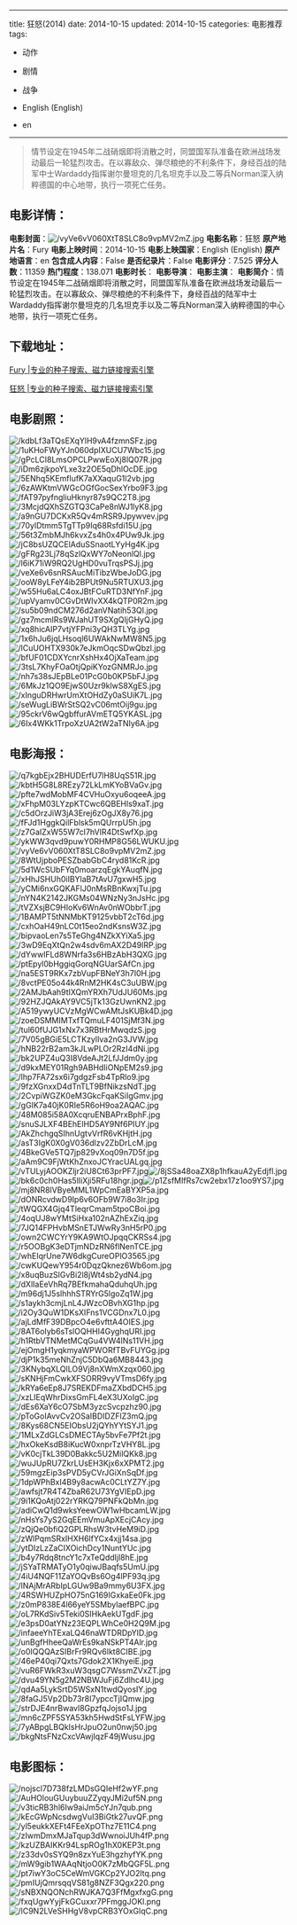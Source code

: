 
---
title: 狂怒(2014)
date: 2014-10-15
updated: 2014-10-15
categories: 电影推荐
tags:
- 动作
- 剧情
- 战争

- English (English)
- en
---


> 情节设定在1945年二战硝烟即将消散之时，同盟国军队准备在欧洲战场发动最后一轮猛烈攻击。在以寡敌众、弹尽粮绝的不利条件下，身经百战的陆军中士Wardaddy指挥谢尔曼坦克的几名坦克手以及二等兵Norman深入纳粹德国的中心地带，执行一项死亡任务。

## **电影详情**：

**电影封面**：<img src="https://image.tmdb.org/t/p/w200/vyVe6vV060XtT8SLC8o9vpMV2mZ.jpg" alt="/vyVe6vV060XtT8SLC8o9vpMV2mZ.jpg" title="/vyVe6vV060XtT8SLC8o9vpMV2mZ.jpg">
**电影名称**：狂怒
**原产地片名**：Fury
**电影上映时间**：2014-10-15
**电影上映国家**：English (English)
**原产地语言**：en
**包含成人内容**：False
**是否纪录片**：False
**电影评分**：7.525
**评分人数**：11359
**热门程度**：138.071
**电影时长**：
**电影导演**：
**电影主演**：
**电影简介**：情节设定在1945年二战硝烟即将消散之时，同盟国军队准备在欧洲战场发动最后一轮猛烈攻击。在以寡敌众、弹尽粮绝的不利条件下，身经百战的陆军中士Wardaddy指挥谢尔曼坦克的几名坦克手以及二等兵Norman深入纳粹德国的中心地带，执行一项死亡任务。

## **下载地址**：
[Fury |专业的种子搜索、磁力链接搜索引擎](https://movie.amd794.com:2083/?search=Fury&ordering=&mode=match_phrase&page_size=10&page=1)

[狂怒 |专业的种子搜索、磁力链接搜索引擎](https://movie.amd794.com:2083/?search=%E7%8B%82%E6%80%92&ordering=&mode=match_phrase&page_size=10&page=1)
 

## **电影剧照**：
<img src="https://image.tmdb.org/t/p/original/kdbLf3aTQsEXqYlH9vA4fzmnSFz.jpg" alt="/kdbLf3aTQsEXqYlH9vA4fzmnSFz.jpg" title="/kdbLf3aTQsEXqYlH9vA4fzmnSFz.jpg"><img src="https://image.tmdb.org/t/p/original/1uKHoFWyYJn060dpIXUCU7Wbc15.jpg" alt="/1uKHoFWyYJn060dpIXUCU7Wbc15.jpg" title="/1uKHoFWyYJn060dpIXUCU7Wbc15.jpg"><img src="https://image.tmdb.org/t/p/original/gPcLCI8LmsOPCLPwwEoXj8lQ07R.jpg" alt="/gPcLCI8LmsOPCLPwwEoXj8lQ07R.jpg" title="/gPcLCI8LmsOPCLPwwEoXj8lQ07R.jpg"><img src="https://image.tmdb.org/t/p/original/iDm6zjkpoYLxe3z2OE5qDhlOcDE.jpg" alt="/iDm6zjkpoYLxe3z2OE5qDhlOcDE.jpg" title="/iDm6zjkpoYLxe3z2OE5qDhlOcDE.jpg"><img src="https://image.tmdb.org/t/p/original/5ENhq5KEmflufK7aXXaquG1l2vb.jpg" alt="/5ENhq5KEmflufK7aXXaquG1l2vb.jpg" title="/5ENhq5KEmflufK7aXXaquG1l2vb.jpg"><img src="https://image.tmdb.org/t/p/original/6zAWKtmVWGcOGfGocSexYrbo9F3.jpg" alt="/6zAWKtmVWGcOGfGocSexYrbo9F3.jpg" title="/6zAWKtmVWGcOGfGocSexYrbo9F3.jpg"><img src="https://image.tmdb.org/t/p/original/fAT97pyfngliuHknyr87s9QC2T8.jpg" alt="/fAT97pyfngliuHknyr87s9QC2T8.jpg" title="/fAT97pyfngliuHknyr87s9QC2T8.jpg"><img src="https://image.tmdb.org/t/p/original/3McjdQXhSZGTQ3CaPe8nWJ1lyK8.jpg" alt="/3McjdQXhSZGTQ3CaPe8nWJ1lyK8.jpg" title="/3McjdQXhSZGTQ3CaPe8nWJ1lyK8.jpg"><img src="https://image.tmdb.org/t/p/original/a9nGU7DCKxR5Qv4mRSR9Jpywvev.jpg" alt="/a9nGU7DCKxR5Qv4mRSR9Jpywvev.jpg" title="/a9nGU7DCKxR5Qv4mRSR9Jpywvev.jpg"><img src="https://image.tmdb.org/t/p/original/70ylDtmm5TgTTp9Iq68Rsfdi15U.jpg" alt="/70ylDtmm5TgTTp9Iq68Rsfdi15U.jpg" title="/70ylDtmm5TgTTp9Iq68Rsfdi15U.jpg"><img src="https://image.tmdb.org/t/p/original/56t3ZmbMJh6kvxZs4h0x4PUw9Jk.jpg" alt="/56t3ZmbMJh6kvxZs4h0x4PUw9Jk.jpg" title="/56t3ZmbMJh6kvxZs4h0x4PUw9Jk.jpg"><img src="https://image.tmdb.org/t/p/original/jC8bsUZQCElAduSSnaotLYyHg4K.jpg" alt="/jC8bsUZQCElAduSSnaotLYyHg4K.jpg" title="/jC8bsUZQCElAduSSnaotLYyHg4K.jpg"><img src="https://image.tmdb.org/t/p/original/gFRg23Lj78qSzlQxWY7oNeonlQl.jpg" alt="/gFRg23Lj78qSzlQxWY7oNeonlQl.jpg" title="/gFRg23Lj78qSzlQxWY7oNeonlQl.jpg"><img src="https://image.tmdb.org/t/p/original/l6iK71iW9RQ2UgHD0vuTrqsPSJj.jpg" alt="/l6iK71iW9RQ2UgHD0vuTrqsPSJj.jpg" title="/l6iK71iW9RQ2UgHD0vuTrqsPSJj.jpg"><img src="https://image.tmdb.org/t/p/original/veXe6v6snRSAucMiTibzWbeJoDG.jpg" alt="/veXe6v6snRSAucMiTibzWbeJoDG.jpg" title="/veXe6v6snRSAucMiTibzWbeJoDG.jpg"><img src="https://image.tmdb.org/t/p/original/ooW8yLFeY4ib2BPUt9Nu5RTUXU3.jpg" alt="/ooW8yLFeY4ib2BPUt9Nu5RTUXU3.jpg" title="/ooW8yLFeY4ib2BPUt9Nu5RTUXU3.jpg"><img src="https://image.tmdb.org/t/p/original/w55Hu6aLC4oxJBtFCuRTD3NfYnF.jpg" alt="/w55Hu6aLC4oxJBtFCuRTD3NfYnF.jpg" title="/w55Hu6aLC4oxJBtFCuRTD3NfYnF.jpg"><img src="https://image.tmdb.org/t/p/original/upVyamv0CGvDtWIvXX4kQTP0R2m.jpg" alt="/upVyamv0CGvDtWIvXX4kQTP0R2m.jpg" title="/upVyamv0CGvDtWIvXX4kQTP0R2m.jpg"><img src="https://image.tmdb.org/t/p/original/su5b09ndCM276d2anVNatih53QI.jpg" alt="/su5b09ndCM276d2anVNatih53QI.jpg" title="/su5b09ndCM276d2anVNatih53QI.jpg"><img src="https://image.tmdb.org/t/p/original/gz7mcmlRs9WJahUT9SXgQIjGHyQ.jpg" alt="/gz7mcmlRs9WJahUT9SXgQIjGHyQ.jpg" title="/gz7mcmlRs9WJahUT9SXgQIjGHyQ.jpg"><img src="https://image.tmdb.org/t/p/original/xq8hicAIP7vtjYFPni3yQH3TLYg.jpg" alt="/xq8hicAIP7vtjYFPni3yQH3TLYg.jpg" title="/xq8hicAIP7vtjYFPni3yQH3TLYg.jpg"><img src="https://image.tmdb.org/t/p/original/1x6hJu6jqLHsoql6UWAkNwMW8N5.jpg" alt="/1x6hJu6jqLHsoql6UWAkNwMW8N5.jpg" title="/1x6hJu6jqLHsoql6UWAkNwMW8N5.jpg"><img src="https://image.tmdb.org/t/p/original/lCuUOHTX930k7eJkmOqcSDwQbzl.jpg" alt="/lCuUOHTX930k7eJkmOqcSDwQbzl.jpg" title="/lCuUOHTX930k7eJkmOqcSDwQbzl.jpg"><img src="https://image.tmdb.org/t/p/original/bfUF01CDXYcnrXshHx4OjXaTeam.jpg" alt="/bfUF01CDXYcnrXshHx4OjXaTeam.jpg" title="/bfUF01CDXYcnrXshHx4OjXaTeam.jpg"><img src="https://image.tmdb.org/t/p/original/3tsL7KhyFOaOtjQpiKYozGNMRJo.jpg" alt="/3tsL7KhyFOaOtjQpiKYozGNMRJo.jpg" title="/3tsL7KhyFOaOtjQpiKYozGNMRJo.jpg"><img src="https://image.tmdb.org/t/p/original/nh7s38sJEpBLe01PcG0b0KP5bFJ.jpg" alt="/nh7s38sJEpBLe01PcG0b0KP5bFJ.jpg" title="/nh7s38sJEpBLe01PcG0b0KP5bFJ.jpg"><img src="https://image.tmdb.org/t/p/original/6MkJz1QO9EjwS0Uzr9klwS8XgES.jpg" alt="/6MkJz1QO9EjwS0Uzr9klwS8XgES.jpg" title="/6MkJz1QO9EjwS0Uzr9klwS8XgES.jpg"><img src="https://image.tmdb.org/t/p/original/xInguDRHwrUmXtOHdZy0aSUiK7L.jpg" alt="/xInguDRHwrUmXtOHdZy0aSUiK7L.jpg" title="/xInguDRHwrUmXtOHdZy0aSUiK7L.jpg"><img src="https://image.tmdb.org/t/p/original/seWugLiBWrStSQ2vC06mtOij9gu.jpg" alt="/seWugLiBWrStSQ2vC06mtOij9gu.jpg" title="/seWugLiBWrStSQ2vC06mtOij9gu.jpg"><img src="https://image.tmdb.org/t/p/original/95ckrV6wQgbffurAVmETQ5YKASL.jpg" alt="/95ckrV6wQgbffurAVmETQ5YKASL.jpg" title="/95ckrV6wQgbffurAVmETQ5YKASL.jpg"><img src="https://image.tmdb.org/t/p/original/6Ix4WKk1TrpoXzUA2tW2aTNIy6A.jpg" alt="/6Ix4WKk1TrpoXzUA2tW2aTNIy6A.jpg" title="/6Ix4WKk1TrpoXzUA2tW2aTNIy6A.jpg">

## **电影海报**：
<img src="https://image.tmdb.org/t/p/original/q7kgbEjx2BHUDErfU7lH8UqS51R.jpg" alt="/q7kgbEjx2BHUDErfU7lH8UqS51R.jpg" title="/q7kgbEjx2BHUDErfU7lH8UqS51R.jpg"><img src="https://image.tmdb.org/t/p/original/kbtH5G8L8REzy72LkLmKYoBVaGv.jpg" alt="/kbtH5G8L8REzy72LkLmKYoBVaGv.jpg" title="/kbtH5G8L8REzy72LkLmKYoBVaGv.jpg"><img src="https://image.tmdb.org/t/p/original/pfte7wdMobMF4CVHuOxyu6oqeeA.jpg" alt="/pfte7wdMobMF4CVHuOxyu6oqeeA.jpg" title="/pfte7wdMobMF4CVHuOxyu6oqeeA.jpg"><img src="https://image.tmdb.org/t/p/original/xFhpM03LYzpKTCwc6QBEHls9xaT.jpg" alt="/xFhpM03LYzpKTCwc6QBEHls9xaT.jpg" title="/xFhpM03LYzpKTCwc6QBEHls9xaT.jpg"><img src="https://image.tmdb.org/t/p/original/c5dOrzJiW3jA3Erej6zOgJX8y76.jpg" alt="/c5dOrzJiW3jA3Erej6zOgJX8y76.jpg" title="/c5dOrzJiW3jA3Erej6zOgJX8y76.jpg"><img src="https://image.tmdb.org/t/p/original/fFJd1HggkQilFblsk5mQUrrpU5h.jpg" alt="/fFJd1HggkQilFblsk5mQUrrpU5h.jpg" title="/fFJd1HggkQilFblsk5mQUrrpU5h.jpg"><img src="https://image.tmdb.org/t/p/original/z7GaIZxW55W7cI7hVlR4DtSwfXp.jpg" alt="/z7GaIZxW55W7cI7hVlR4DtSwfXp.jpg" title="/z7GaIZxW55W7cI7hVlR4DtSwfXp.jpg"><img src="https://image.tmdb.org/t/p/original/ykWW3qvd9puwY0RHMP8G56LWUKU.jpg" alt="/ykWW3qvd9puwY0RHMP8G56LWUKU.jpg" title="/ykWW3qvd9puwY0RHMP8G56LWUKU.jpg"><img src="https://image.tmdb.org/t/p/original/vyVe6vV060XtT8SLC8o9vpMV2mZ.jpg" alt="/vyVe6vV060XtT8SLC8o9vpMV2mZ.jpg" title="/vyVe6vV060XtT8SLC8o9vpMV2mZ.jpg"><img src="https://image.tmdb.org/t/p/original/8WtUjpboPESZbabGbC4ryd81KcR.jpg" alt="/8WtUjpboPESZbabGbC4ryd81KcR.jpg" title="/8WtUjpboPESZbabGbC4ryd81KcR.jpg"><img src="https://image.tmdb.org/t/p/original/5d1WcSUbFYq0moarzqEgkYAuqfN.jpg" alt="/5d1WcSUbFYq0moarzqEgkYAuqfN.jpg" title="/5d1WcSUbFYq0moarzqEgkYAuqfN.jpg"><img src="https://image.tmdb.org/t/p/original/xHhJSHUh0iIBYlaB7tAvU7gxwH5.jpg" alt="/xHhJSHUh0iIBYlaB7tAvU7gxwH5.jpg" title="/xHhJSHUh0iIBYlaB7tAvU7gxwH5.jpg"><img src="https://image.tmdb.org/t/p/original/yCMi6nxGQKAFlJ0nMsRBnKwxjTu.jpg" alt="/yCMi6nxGQKAFlJ0nMsRBnKwxjTu.jpg" title="/yCMi6nxGQKAFlJ0nMsRBnKwxjTu.jpg"><img src="https://image.tmdb.org/t/p/original/nYN4K2142JKGMs04WNzNy3nJsHc.jpg" alt="/nYN4K2142JKGMs04WNzNy3nJsHc.jpg" title="/nYN4K2142JKGMs04WNzNy3nJsHc.jpg"><img src="https://image.tmdb.org/t/p/original/tVZXsjBC9HIoKv6WnAv0nWObbrT.jpg" alt="/tVZXsjBC9HIoKv6WnAv0nWObbrT.jpg" title="/tVZXsjBC9HIoKv6WnAv0nWObbrT.jpg"><img src="https://image.tmdb.org/t/p/original/1BAMPT5tNNMbKT9125vbbT2cT6d.jpg" alt="/1BAMPT5tNNMbKT9125vbbT2cT6d.jpg" title="/1BAMPT5tNNMbKT9125vbbT2cT6d.jpg"><img src="https://image.tmdb.org/t/p/original/cxhOaH49nLC0t15eo2ndKsnsW3Z.jpg" alt="/cxhOaH49nLC0t15eo2ndKsnsW3Z.jpg" title="/cxhOaH49nLC0t15eo2ndKsnsW3Z.jpg"><img src="https://image.tmdb.org/t/p/original/bipvaoLen7s5TeGhg4NZkXYiXa5.jpg" alt="/bipvaoLen7s5TeGhg4NZkXYiXa5.jpg" title="/bipvaoLen7s5TeGhg4NZkXYiXa5.jpg"><img src="https://image.tmdb.org/t/p/original/3wD9EqXtQn2w4sdv6mAX2D49lRP.jpg" alt="/3wD9EqXtQn2w4sdv6mAX2D49lRP.jpg" title="/3wD9EqXtQn2w4sdv6mAX2D49lRP.jpg"><img src="https://image.tmdb.org/t/p/original/dYwwlFLd8WNrfa3s6HBzAbH3QXG.jpg" alt="/dYwwlFLd8WNrfa3s6HBzAbH3QXG.jpg" title="/dYwwlFLd8WNrfa3s6HBzAbH3QXG.jpg"><img src="https://image.tmdb.org/t/p/original/ptEpyl0bHggiqGorqNGUarSAfCn.jpg" alt="/ptEpyl0bHggiqGorqNGUarSAfCn.jpg" title="/ptEpyl0bHggiqGorqNGUarSAfCn.jpg"><img src="https://image.tmdb.org/t/p/original/na5EST9RKx7zbVupFBNeY3h7I0H.jpg" alt="/na5EST9RKx7zbVupFBNeY3h7I0H.jpg" title="/na5EST9RKx7zbVupFBNeY3h7I0H.jpg"><img src="https://image.tmdb.org/t/p/original/8vctPE05o44k4RnM2HK4sC3uUBW.jpg" alt="/8vctPE05o44k4RnM2HK4sC3uUBW.jpg" title="/8vctPE05o44k4RnM2HK4sC3uUBW.jpg"><img src="https://image.tmdb.org/t/p/original/2AMJbAah9tIXQmYRXh7UdJU60Ms.jpg" alt="/2AMJbAah9tIXQmYRXh7UdJU60Ms.jpg" title="/2AMJbAah9tIXQmYRXh7UdJU60Ms.jpg"><img src="https://image.tmdb.org/t/p/original/92HZJQAkAY9VC5jTk13GzUwnKN2.jpg" alt="/92HZJQAkAY9VC5jTk13GzUwnKN2.jpg" title="/92HZJQAkAY9VC5jTk13GzUwnKN2.jpg"><img src="https://image.tmdb.org/t/p/original/A519ywyUCVzMgWCwAMtJsKUBk4D.jpg" alt="/A519ywyUCVzMgWCwAMtJsKUBk4D.jpg" title="/A519ywyUCVzMgWCwAMtJsKUBk4D.jpg"><img src="https://image.tmdb.org/t/p/original/zoeDSMMIMTxfTQmuLF401SjMf3N.jpg" alt="/zoeDSMMIMTxfTQmuLF401SjMf3N.jpg" title="/zoeDSMMIMTxfTQmuLF401SjMf3N.jpg"><img src="https://image.tmdb.org/t/p/original/tul60fUJG1xNx7x3RBtHrMwqdzS.jpg" alt="/tul60fUJG1xNx7x3RBtHrMwqdzS.jpg" title="/tul60fUJG1xNx7x3RBtHrMwqdzS.jpg"><img src="https://image.tmdb.org/t/p/original/7V05gBGiE5LCTKzylIva2nG3JVW.jpg" alt="/7V05gBGiE5LCTKzylIva2nG3JVW.jpg" title="/7V05gBGiE5LCTKzylIva2nG3JVW.jpg"><img src="https://image.tmdb.org/t/p/original/hNB22rB2am3kJLwPLOr2RzI4dNi.jpg" alt="/hNB22rB2am3kJLwPLOr2RzI4dNi.jpg" title="/hNB22rB2am3kJLwPLOr2RzI4dNi.jpg"><img src="https://image.tmdb.org/t/p/original/bk2UPZ4uQ3I8VdeAJt2LfJJdm0y.jpg" alt="/bk2UPZ4uQ3I8VdeAJt2LfJJdm0y.jpg" title="/bk2UPZ4uQ3I8VdeAJt2LfJJdm0y.jpg"><img src="https://image.tmdb.org/t/p/original/d9kxMEY01Rgh9ABHdIiONpEM2s9.jpg" alt="/d9kxMEY01Rgh9ABHdIiONpEM2s9.jpg" title="/d9kxMEY01Rgh9ABHdIiONpEM2s9.jpg"><img src="https://image.tmdb.org/t/p/original/lhp7FA72sx6i7gdgzFsb4TpRlo9.jpg" alt="/lhp7FA72sx6i7gdgzFsb4TpRlo9.jpg" title="/lhp7FA72sx6i7gdgzFsb4TpRlo9.jpg"><img src="https://image.tmdb.org/t/p/original/9fzXGnxxD4dTnTLT9BfNikzsNdT.jpg" alt="/9fzXGnxxD4dTnTLT9BfNikzsNdT.jpg" title="/9fzXGnxxD4dTnTLT9BfNikzsNdT.jpg"><img src="https://image.tmdb.org/t/p/original/2CvpiWGZK0eM3GkcFqaKSiIgGmv.jpg" alt="/2CvpiWGZK0eM3GkcFqaKSiIgGmv.jpg" title="/2CvpiWGZK0eM3GkcFqaKSiIgGmv.jpg"><img src="https://image.tmdb.org/t/p/original/gGIK7a40jK0RIe5R6oH9oa2AQAC.jpg" alt="/gGIK7a40jK0RIe5R6oH9oa2AQAC.jpg" title="/gGIK7a40jK0RIe5R6oH9oa2AQAC.jpg"><img src="https://image.tmdb.org/t/p/original/48M085i58A0XcqruENBAPrxBphF.jpg" alt="/48M085i58A0XcqruENBAPrxBphF.jpg" title="/48M085i58A0XcqruENBAPrxBphF.jpg"><img src="https://image.tmdb.org/t/p/original/snuSJLXF4BEhElHD5AY9Nf6PIUY.jpg" alt="/snuSJLXF4BEhElHD5AY9Nf6PIUY.jpg" title="/snuSJLXF4BEhElHD5AY9Nf6PIUY.jpg"><img src="https://image.tmdb.org/t/p/original/AkZhchgqSIhnUgtvVrfR6vKHjtH.jpg" alt="/AkZhchgqSIhnUgtvVrfR6vKHjtH.jpg" title="/AkZhchgqSIhnUgtvVrfR6vKHjtH.jpg"><img src="https://image.tmdb.org/t/p/original/asT3IgK0X0gV036dlzv2ZbDrLcM.jpg" alt="/asT3IgK0X0gV036dlzv2ZbDrLcM.jpg" title="/asT3IgK0X0gV036dlzv2ZbDrLcM.jpg"><img src="https://image.tmdb.org/t/p/original/4BkeGVe5TQ7jp829vXoq09n7D5f.jpg" alt="/4BkeGVe5TQ7jp829vXoq09n7D5f.jpg" title="/4BkeGVe5TQ7jp829vXoq09n7D5f.jpg"><img src="https://image.tmdb.org/t/p/original/aAm9C9FjWtKhZnxoJCYracUALgq.jpg" alt="/aAm9C9FjWtKhZnxoJCYracUALgq.jpg" title="/aAm9C9FjWtKhZnxoJCYracUALgq.jpg"><img src="https://image.tmdb.org/t/p/original/vTULyjAOOKZljr2iU8Ct63prPF7.jpg" alt="/vTULyjAOOKZljr2iU8Ct63prPF7.jpg" title="/vTULyjAOOKZljr2iU8Ct63prPF7.jpg"><img src="https://image.tmdb.org/t/p/original/8jSSa48oaZX8p1hfkauA2yEdjfl.jpg" alt="/8jSSa48oaZX8p1hfkauA2yEdjfl.jpg" title="/8jSSa48oaZX8p1hfkauA2yEdjfl.jpg"><img src="https://image.tmdb.org/t/p/original/bk6c0ch0Has5lIiXji5RFu18hgr.jpg" alt="/bk6c0ch0Has5lIiXji5RFu18hgr.jpg" title="/bk6c0ch0Has5lIiXji5RFu18hgr.jpg"><img src="https://image.tmdb.org/t/p/original/p1ZsfMIfRs7cw2ebx17z1oo9YS7.jpg" alt="/p1ZsfMIfRs7cw2ebx17z1oo9YS7.jpg" title="/p1ZsfMIfRs7cw2ebx17z1oo9YS7.jpg"><img src="https://image.tmdb.org/t/p/original/mj8NR8lVByeMML1WpCmEaBYXP5a.jpg" alt="/mj8NR8lVByeMML1WpCmEaBYXP5a.jpg" title="/mj8NR8lVByeMML1WpCmEaBYXP5a.jpg"><img src="https://image.tmdb.org/t/p/original/dONRcvdwD9Ip6v6OFb9W7i8o3Ir.jpg" alt="/dONRcvdwD9Ip6v6OFb9W7i8o3Ir.jpg" title="/dONRcvdwD9Ip6v6OFb9W7i8o3Ir.jpg"><img src="https://image.tmdb.org/t/p/original/tWQGX4Gjq4TleqrCmam5tpoCBoi.jpg" alt="/tWQGX4Gjq4TleqrCmam5tpoCBoi.jpg" title="/tWQGX4Gjq4TleqrCmam5tpoCBoi.jpg"><img src="https://image.tmdb.org/t/p/original/4oqUJ8wYMtSiHxa102nAZhExZiq.jpg" alt="/4oqUJ8wYMtSiHxa102nAZhExZiq.jpg" title="/4oqUJ8wYMtSiHxa102nAZhExZiq.jpg"><img src="https://image.tmdb.org/t/p/original/7JQ14FPHvbMSnETJWwRy3nH5rP0.jpg" alt="/7JQ14FPHvbMSnETJWwRy3nH5rP0.jpg" title="/7JQ14FPHvbMSnETJWwRy3nH5rP0.jpg"><img src="https://image.tmdb.org/t/p/original/own2CWCYrY9KA9WtOJpqqCKRSs4.jpg" alt="/own2CWCYrY9KA9WtOJpqqCKRSs4.jpg" title="/own2CWCYrY9KA9WtOJpqqCKRSs4.jpg"><img src="https://image.tmdb.org/t/p/original/r5OOBgK3eDTjmNDzRN6flNenTCE.jpg" alt="/r5OOBgK3eDTjmNDzRN6flNenTCE.jpg" title="/r5OOBgK3eDTjmNDzRN6flNenTCE.jpg"><img src="https://image.tmdb.org/t/p/original/whEIqrUne7W6dkgCureOPlO3565.jpg" alt="/whEIqrUne7W6dkgCureOPlO3565.jpg" title="/whEIqrUne7W6dkgCureOPlO3565.jpg"><img src="https://image.tmdb.org/t/p/original/cwKUQewY954r0DqzQknez6Wb6om.jpg" alt="/cwKUQewY954r0DqzQknez6Wb6om.jpg" title="/cwKUQewY954r0DqzQknez6Wb6om.jpg"><img src="https://image.tmdb.org/t/p/original/x8uqBuzSlGvBi2l8jWt4sb2ydN4.jpg" alt="/x8uqBuzSlGvBi2l8jWt4sb2ydN4.jpg" title="/x8uqBuzSlGvBi2l8jWt4sb2ydN4.jpg"><img src="https://image.tmdb.org/t/p/original/dXlIaEeVhRq7BEfkmahaQduhqUh.jpg" alt="/dXlIaEeVhRq7BEfkmahaQduhqUh.jpg" title="/dXlIaEeVhRq7BEfkmahaQduhqUh.jpg"><img src="https://image.tmdb.org/t/p/original/m96dj1J5slhhhSTRYrG5lgoZq1W.jpg" alt="/m96dj1J5slhhhSTRYrG5lgoZq1W.jpg" title="/m96dj1J5slhhhSTRYrG5lgoZq1W.jpg"><img src="https://image.tmdb.org/t/p/original/s1aykh3cmjLnL4JWzcOBvhXG1hp.jpg" alt="/s1aykh3cmjLnL4JWzcOBvhXG1hp.jpg" title="/s1aykh3cmjLnL4JWzcOBvhXG1hp.jpg"><img src="https://image.tmdb.org/t/p/original/i2Oy3QuW1DKsXIFns1VCGDnx7L0.jpg" alt="/i2Oy3QuW1DKsXIFns1VCGDnx7L0.jpg" title="/i2Oy3QuW1DKsXIFns1VCGDnx7L0.jpg"><img src="https://image.tmdb.org/t/p/original/ajLdMfF39DBpcO4e6vfttA4OIES.jpg" alt="/ajLdMfF39DBpcO4e6vfttA4OIES.jpg" title="/ajLdMfF39DBpcO4e6vfttA4OIES.jpg"><img src="https://image.tmdb.org/t/p/original/8AT6oIyb6sTslOQHHI4GyghqURI.jpg" alt="/8AT6oIyb6sTslOQHHI4GyghqURI.jpg" title="/8AT6oIyb6sTslOQHHI4GyghqURI.jpg"><img src="https://image.tmdb.org/t/p/original/h1RtbVTNMetMCqGu4VW4lNs11VH.jpg" alt="/h1RtbVTNMetMCqGu4VW4lNs11VH.jpg" title="/h1RtbVTNMetMCqGu4VW4lNs11VH.jpg"><img src="https://image.tmdb.org/t/p/original/ejOmgH1yqkmyaWPWORfTBvFUYGg.jpg" alt="/ejOmgH1yqkmyaWPWORfTBvFUYGg.jpg" title="/ejOmgH1yqkmyaWPWORfTBvFUYGg.jpg"><img src="https://image.tmdb.org/t/p/original/djP1k35meNhZnjC5DbQa6MB8443.jpg" alt="/djP1k35meNhZnjC5DbQa6MB8443.jpg" title="/djP1k35meNhZnjC5DbQa6MB8443.jpg"><img src="https://image.tmdb.org/t/p/original/3KNybqXLQlLO9Vj8nXWmXzqx060.jpg" alt="/3KNybqXLQlLO9Vj8nXWmXzqx060.jpg" title="/3KNybqXLQlLO9Vj8nXWmXzqx060.jpg"><img src="https://image.tmdb.org/t/p/original/sKNHjFmCwkXFSORR9vyVTmsD6fy.jpg" alt="/sKNHjFmCwkXFSORR9vyVTmsD6fy.jpg" title="/sKNHjFmCwkXFSORR9vyVTmsD6fy.jpg"><img src="https://image.tmdb.org/t/p/original/kRYa6eEp8J7SREKDFmaZXbdDCH5.jpg" alt="/kRYa6eEp8J7SREKDFmaZXbdDCH5.jpg" title="/kRYa6eEp8J7SREKDFmaZXbdDCH5.jpg"><img src="https://image.tmdb.org/t/p/original/xzLIEqWhrDixsGmFL4eX3UXoIgC.jpg" alt="/xzLIEqWhrDixsGmFL4eX3UXoIgC.jpg" title="/xzLIEqWhrDixsGmFL4eX3UXoIgC.jpg"><img src="https://image.tmdb.org/t/p/original/dEs6XaY6cO7SbM3yzcSvcpzhz90.jpg" alt="/dEs6XaY6cO7SbM3yzcSvcpzhz90.jpg" title="/dEs6XaY6cO7SbM3yzcSvcpzhz90.jpg"><img src="https://image.tmdb.org/t/p/original/pToGoIAvvCv2OSaIBDIDZFlZ3mQ.jpg" alt="/pToGoIAvvCv2OSaIBDIDZFlZ3mQ.jpg" title="/pToGoIAvvCv2OSaIBDIDZFlZ3mQ.jpg"><img src="https://image.tmdb.org/t/p/original/8Kys68CN5EIObsU2jQYhYYtSYJ1.jpg" alt="/8Kys68CN5EIObsU2jQYhYYtSYJ1.jpg" title="/8Kys68CN5EIObsU2jQYhYYtSYJ1.jpg"><img src="https://image.tmdb.org/t/p/original/1MLxZdGLCsDMECTAy5bvFe7Pf2t.jpg" alt="/1MLxZdGLCsDMECTAy5bvFe7Pf2t.jpg" title="/1MLxZdGLCsDMECTAy5bvFe7Pf2t.jpg"><img src="https://image.tmdb.org/t/p/original/hxOkeKsdB8iKucW0xnprTzVHY8L.jpg" alt="/hxOkeKsdB8iKucW0xnprTzVHY8L.jpg" title="/hxOkeKsdB8iKucW0xnprTzVHY8L.jpg"><img src="https://image.tmdb.org/t/p/original/vK0cjTkL39D0Bakkc5U2MilQKk8.jpg" alt="/vK0cjTkL39D0Bakkc5U2MilQKk8.jpg" title="/vK0cjTkL39D0Bakkc5U2MilQKk8.jpg"><img src="https://image.tmdb.org/t/p/original/wuJUpRU7ZkrLUsEH3Kjx6xXPMT2.jpg" alt="/wuJUpRU7ZkrLUsEH3Kjx6xXPMT2.jpg" title="/wuJUpRU7ZkrLUsEH3Kjx6xXPMT2.jpg"><img src="https://image.tmdb.org/t/p/original/59mgzEip3sPVD5yCVrJGiXnSqDf.jpg" alt="/59mgzEip3sPVD5yCVrJGiXnSqDf.jpg" title="/59mgzEip3sPVD5yCVrJGiXnSqDf.jpg"><img src="https://image.tmdb.org/t/p/original/1dpWPhBxI4B9y8acwAc0CLtYZ7Y.jpg" alt="/1dpWPhBxI4B9y8acwAc0CLtYZ7Y.jpg" title="/1dpWPhBxI4B9y8acwAc0CLtYZ7Y.jpg"><img src="https://image.tmdb.org/t/p/original/awfsjt7R4T4ZbaR62U73YgVIEpD.jpg" alt="/awfsjt7R4T4ZbaR62U73YgVIEpD.jpg" title="/awfsjt7R4T4ZbaR62U73YgVIEpD.jpg"><img src="https://image.tmdb.org/t/p/original/9i1KQoAtj022rYRKQ79PNFkQbMn.jpg" alt="/9i1KQoAtj022rYRKQ79PNFkQbMn.jpg" title="/9i1KQoAtj022rYRKQ79PNFkQbMn.jpg"><img src="https://image.tmdb.org/t/p/original/adiCwQ1d9wksYeewOW1wHbcamLW.jpg" alt="/adiCwQ1d9wksYeewOW1wHbcamLW.jpg" title="/adiCwQ1d9wksYeewOW1wHbcamLW.jpg"><img src="https://image.tmdb.org/t/p/original/nHsYs7yS2GqEEmVmuApXEcjCAcy.jpg" alt="/nHsYs7yS2GqEEmVmuApXEcjCAcy.jpg" title="/nHsYs7yS2GqEEmVmuApXEcjCAcy.jpg"><img src="https://image.tmdb.org/t/p/original/zQjQe0bfiQ2GPLRhsW3tvHeM9iD.jpg" alt="/zQjQe0bfiQ2GPLRhsW3tvHeM9iD.jpg" title="/zQjQe0bfiQ2GPLRhsW3tvHeM9iD.jpg"><img src="https://image.tmdb.org/t/p/original/zWlPqmSRxIHXH6lfYCx4xjj14sa.jpg" alt="/zWlPqmSRxIHXH6lfYCx4xjj14sa.jpg" title="/zWlPqmSRxIHXH6lfYCx4xjj14sa.jpg"><img src="https://image.tmdb.org/t/p/original/ytDIzLzZaCIXOichDcy1NuntYUc.jpg" alt="/ytDIzLzZaCIXOichDcy1NuntYUc.jpg" title="/ytDIzLzZaCIXOichDcy1NuntYUc.jpg"><img src="https://image.tmdb.org/t/p/original/b4y7Rdq8tncY1c7xTeQddIjl8hE.jpg" alt="/b4y7Rdq8tncY1c7xTeQddIjl8hE.jpg" title="/b4y7Rdq8tncY1c7xTeQddIjl8hE.jpg"><img src="https://image.tmdb.org/t/p/original/jSYaTRMATyO1y0qiwJBaqfs5UmU.jpg" alt="/jSYaTRMATyO1y0qiwJBaqfs5UmU.jpg" title="/jSYaTRMATyO1y0qiwJBaqfs5UmU.jpg"><img src="https://image.tmdb.org/t/p/original/4iU4NQF11ZaYOQvBs6Og4lPF93q.jpg" alt="/4iU4NQF11ZaYOQvBs6Og4lPF93q.jpg" title="/4iU4NQF11ZaYOQvBs6Og4lPF93q.jpg"><img src="https://image.tmdb.org/t/p/original/lNAjMrARbIpLGUw9Ba9mmy6U3FX.jpg" alt="/lNAjMrARbIpLGUw9Ba9mmy6U3FX.jpg" title="/lNAjMrARbIpLGUw9Ba9mmy6U3FX.jpg"><img src="https://image.tmdb.org/t/p/original/4RSWHUZpHO75nG169IGxkaEe0Fk.jpg" alt="/4RSWHUZpHO75nG169IGxkaEe0Fk.jpg" title="/4RSWHUZpHO75nG169IGxkaEe0Fk.jpg"><img src="https://image.tmdb.org/t/p/original/z0mP838E4l66yeY5SMbylaefBPC.jpg" alt="/z0mP838E4l66yeY5SMbylaefBPC.jpg" title="/z0mP838E4l66yeY5SMbylaefBPC.jpg"><img src="https://image.tmdb.org/t/p/original/oL7RKdSiv5Teki0SIHkAekUTgdF.jpg" alt="/oL7RKdSiv5Teki0SIHkAekUTgdF.jpg" title="/oL7RKdSiv5Teki0SIHkAekUTgdF.jpg"><img src="https://image.tmdb.org/t/p/original/e3psD0atYNz23EQPLWhCe0H2Q9M.jpg" alt="/e3psD0atYNz23EQPLWhCe0H2Q9M.jpg" title="/e3psD0atYNz23EQPLWhCe0H2Q9M.jpg"><img src="https://image.tmdb.org/t/p/original/infaeeYhTExaLQ46naWTDRDpYlD.jpg" alt="/infaeeYhTExaLQ46naWTDRDpYlD.jpg" title="/infaeeYhTExaLQ46naWTDRDpYlD.jpg"><img src="https://image.tmdb.org/t/p/original/unBgfHheeQaWrEs9kaNSkPT4Alr.jpg" alt="/unBgfHheeQaWrEs9kaNSkPT4Alr.jpg" title="/unBgfHheeQaWrEs9kaNSkPT4Alr.jpg"><img src="https://image.tmdb.org/t/p/original/o0IQQQAzSIBrFr9RQv6lkt8CIBE.jpg" alt="/o0IQQQAzSIBrFr9RQv6lkt8CIBE.jpg" title="/o0IQQQAzSIBrFr9RQv6lkt8CIBE.jpg"><img src="https://image.tmdb.org/t/p/original/46eP40qi7Qxts7Gdok2X1KhyeiE.jpg" alt="/46eP40qi7Qxts7Gdok2X1KhyeiE.jpg" title="/46eP40qi7Qxts7Gdok2X1KhyeiE.jpg"><img src="https://image.tmdb.org/t/p/original/vuR6FWkR3xuW3qsgC7WssmZVxZT.jpg" alt="/vuR6FWkR3xuW3qsgC7WssmZVxZT.jpg" title="/vuR6FWkR3xuW3qsgC7WssmZVxZT.jpg"><img src="https://image.tmdb.org/t/p/original/dvu49YN5g2M2NBWJuFj6Zdlhc4U.jpg" alt="/dvu49YN5g2M2NBWJuFj6Zdlhc4U.jpg" title="/dvu49YN5g2M2NBWJuFj6Zdlhc4U.jpg"><img src="https://image.tmdb.org/t/p/original/qdAa5LykSrtD5WSxN1twdQyosIY.jpg" alt="/qdAa5LykSrtD5WSxN1twdQyosIY.jpg" title="/qdAa5LykSrtD5WSxN1twdQyosIY.jpg"><img src="https://image.tmdb.org/t/p/original/8faGJ5Vp2Db73r8I7ypccTjIQmw.jpg" alt="/8faGJ5Vp2Db73r8I7ypccTjIQmw.jpg" title="/8faGJ5Vp2Db73r8I7ypccTjIQmw.jpg"><img src="https://image.tmdb.org/t/p/original/strDJE4nrBwavl8GpzfqJojso1J.jpg" alt="/strDJE4nrBwavl8GpzfqJojso1J.jpg" title="/strDJE4nrBwavl8GpzfqJojso1J.jpg"><img src="https://image.tmdb.org/t/p/original/mn6cZPF5SYA53kh5HwdStFsLYFW.jpg" alt="/mn6cZPF5SYA53kh5HwdStFsLYFW.jpg" title="/mn6cZPF5SYA53kh5HwdStFsLYFW.jpg"><img src="https://image.tmdb.org/t/p/original/7yABpgLBQkIsHrJpuO2un0nwj50.jpg" alt="/7yABpgLBQkIsHrJpuO2un0nwj50.jpg" title="/7yABpgLBQkIsHrJpuO2un0nwj50.jpg"><img src="https://image.tmdb.org/t/p/original/bkgNtsFNzCxcVAwjIqzF49jWusu.jpg" alt="/bkgNtsFNzCxcVAwjIqzF49jWusu.jpg" title="/bkgNtsFNzCxcVAwjIqzF49jWusu.jpg">

## **电影图标**：
<img src="https://image.tmdb.org/t/p/original/nojscl7D738fzLMDsGQIeHf2wYF.png" alt="/nojscl7D738fzLMDsGQIeHf2wYF.png" title="/nojscl7D738fzLMDsGQIeHf2wYF.png"><img src="https://image.tmdb.org/t/p/original/AuHOlouGUuybuuZZyqyJMi2uf5N.png" alt="/AuHOlouGUuybuuZZyqyJMi2uf5N.png" title="/AuHOlouGUuybuuZZyqyJMi2uf5N.png"><img src="https://image.tmdb.org/t/p/original/v3ticRB3hl6Iw9aiJm5cYJn7qub.png" alt="/v3ticRB3hl6Iw9aiJm5cYJn7qub.png" title="/v3ticRB3hl6Iw9aiJm5cYJn7qub.png"><img src="https://image.tmdb.org/t/p/original/kEcGWpNcsdwgVuI3BiGtk27uvQF.png" alt="/kEcGWpNcsdwgVuI3BiGtk27uvQF.png" title="/kEcGWpNcsdwgVuI3BiGtk27uvQF.png"><img src="https://image.tmdb.org/t/p/original/yl5eukkXEFt4FEeXpOThz7E11C4.png" alt="/yl5eukkXEFt4FEeXpOThz7E11C4.png" title="/yl5eukkXEFt4FEeXpOThz7E11C4.png"><img src="https://image.tmdb.org/t/p/original/zIwmDmxMJaTqup3dWwnoiJUh4fP.png" alt="/zIwmDmxMJaTqup3dWwnoiJUh4fP.png" title="/zIwmDmxMJaTqup3dWwnoiJUh4fP.png"><img src="https://image.tmdb.org/t/p/original/kzUZBAIKKr94LspROg1hX0KEP3t.png" alt="/kzUZBAIKKr94LspROg1hX0KEP3t.png" title="/kzUZBAIKKr94LspROg1hX0KEP3t.png"><img src="https://image.tmdb.org/t/p/original/z33dv0sSYQ9n8zxYuE3hgzhyfYK.png" alt="/z33dv0sSYQ9n8zxYuE3hgzhyfYK.png" title="/z33dv0sSYQ9n8zxYuE3hgzhyfYK.png"><img src="https://image.tmdb.org/t/p/original/mW9gib1WAAqNtjoO0K7zMbQGF5L.png" alt="/mW9gib1WAAqNtjoO0K7zMbQGF5L.png" title="/mW9gib1WAAqNtjoO0K7zMbQGF5L.png"><img src="https://image.tmdb.org/t/p/original/pt7iwY3oC5CeWmVGKCp2YJO2ltq.png" alt="/pt7iwY3oC5CeWmVGKCp2YJO2ltq.png" title="/pt7iwY3oC5CeWmVGKCp2YJO2ltq.png"><img src="https://image.tmdb.org/t/p/original/pmIUjQmrsqqVS81g8NZF3Qgx220.png" alt="/pmIUjQmrsqqVS81g8NZF3Qgx220.png" title="/pmIUjQmrsqqVS81g8NZF3Qgx220.png"><img src="https://image.tmdb.org/t/p/original/sNBXNQONchRWJKA7Q3FfMgxfxgG.png" alt="/sNBXNQONchRWJKA7Q3FfMgxfxgG.png" title="/sNBXNQONchRWJKA7Q3FfMgxfxgG.png"><img src="https://image.tmdb.org/t/p/original/fxqUgwYyjFkGCuxxr7PFmggJOKl.png" alt="/fxqUgwYyjFkGCuxxr7PFmggJOKl.png" title="/fxqUgwYyjFkGCuxxr7PFmggJOKl.png"><img src="https://image.tmdb.org/t/p/original/lC9N2LVeSHHgV8vpCRB3YOxGlqC.png" alt="/lC9N2LVeSHHgV8vpCRB3YOxGlqC.png" title="/lC9N2LVeSHHgV8vpCRB3YOxGlqC.png">
